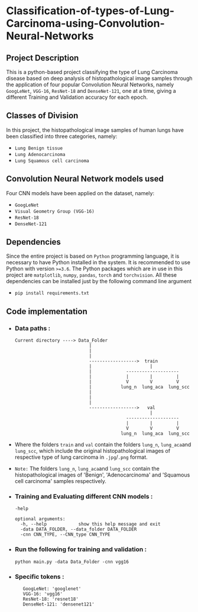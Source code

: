 # Classification-of-types-of-Lung-Carcinoma-using-Convolution-Neural-Networks

## Project Description
This is a python-based project classifying the type of Lung Carcinoma disease based on deep analysis of histopathological image samples through the application of four popular Convolution Neural Networks, namely `GoogLeNet`, `VGG-16`, `ResNet-18` and `DenseNet-121`, one at a time, giving a different Training and Validation accuracy for each epoch.

## Classes of Division
In this project, the histopathological image samples of human lungs have been classified into three categories, namely:  
- `Lung Benign tissue`  
- `Lung Adenocarcinoma`  
- `Lung Squamous cell carcinoma`

## Convolution Neural Network models used
Four CNN models have been applied on the dataset, namely:  
-	`GoogLeNet`  
-	`Visual Geometry Group (VGG-16)`  
-	`ResNet-18`  
-	`DenseNet-121`

## Dependencies
Since the entire project is based on `Python` programming language, it is necessary to have Python installed in the system. It is recommended to use Python with version `>=3.6`.
The Python packages which are in use in this project are  `matplotlib`, `numpy`, `pandas`, `torch` and `torchvision`. All these dependencies can be installed just by the following command line argument
- `pip install requirements.txt`

## Code implementation
- ### Data paths :
      Current directory ----> Data_Folder
                                  |
                                  |
                                  |               
                                  ------------------>  train
                                  |                      |
                                  |             --------------------
                                  |             |        |         |
                                  |             V        V         V
                                  |           lung_n  lung_aca  lung_scc
                                  |
                                  |
                                  |              
                                  ------------------>   val
                                                         |
                                                --------------------
                                                |        |         |
                                                V        V         V
                                              lung_n  lung_aca  lung_scc
                                              
                               
- Where the folders `train` and `val` contain the folders `lung_n`, `lung_aca`and `lung_scc`, which include the original histopathological images of respective type of lung carcinoma in `.jpg`/`.png` format.
- `Note:` The folders `lung_n`, `lung_aca`and `lung_scc` contain the histopathological images of 'Benign', 'Adenocarcinoma' and 'Squamous cell carcinoma' samples respectively.

- ### Training and Evaluating different CNN models :
      -help

      optional arguments:
        -h, --help            show this help message and exit
        -data DATA_FOLDER, --data_folder DATA_FOLDER
        -cnn CNN_TYPE, --CNN_type CNN_TYPE
        
-  ### Run the following for training and validation :
  
      `python main.py -data Data_Folder -cnn vgg16`
      
-  ### Specific tokens :

          GoogLeNet: 'googlenet'
          VGG-16: 'vgg16'
          ResNet-18: 'resnet18'
          DenseNet-121: 'densenet121'
